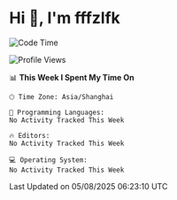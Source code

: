 # Hi 👋, I'm fffzlfk

<!--START_SECTION:waka-->
![Code Time](http://img.shields.io/badge/Code%20Time-1%2C309%20hrs%2055%20mins-blue)

![Profile Views](http://img.shields.io/badge/Profile%20Views-0-blue)

📊 **This Week I Spent My Time On** 

```text
🕑︎ Time Zone: Asia/Shanghai

💬 Programming Languages: 
No Activity Tracked This Week

🔥 Editors: 
No Activity Tracked This Week

💻 Operating System: 
No Activity Tracked This Week
```


 Last Updated on 05/08/2025 06:23:10 UTC
<!--END_SECTION:waka-->
